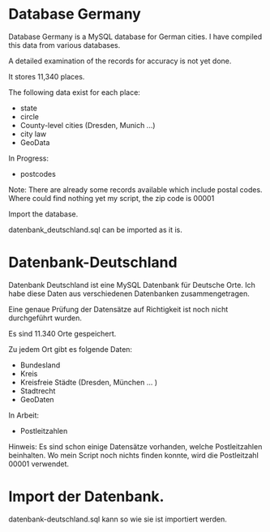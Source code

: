 
Database Germany
=====================

Database Germany is a MySQL database for German cities. I have compiled this data from various databases.

A detailed examination of the records for accuracy is not yet done.

It stores 11,340 places.

The following data exist for each place:

- state
- circle
- County-level cities (Dresden, Munich ...)
- city law
- GeoData

In Progress:

 - postcodes

Note: There are already some records available which include postal codes. Where could find nothing yet my script, the zip code is 00001

Import the database.

datenbank_deutschland.sql can be imported as it is. 



Datenbank-Deutschland
=====================


Datenbank Deutschland ist eine MySQL Datenbank für Deutsche Orte. 
Ich habe diese Daten aus verschiedenen Datenbanken zusammengetragen. 

Eine genaue Prüfung der Datensätze auf Richtigkeit ist noch nicht durchgeführt wurden.

Es sind 11.340 Orte gespeichert. 

Zu jedem Ort gibt es folgende Daten: 

- Bundesland
- Kreis
- Kreisfreie Städte (Dresden, München ... )
- Stadtrecht 
- GeoDaten


In Arbeit: 

- Postleitzahlen

Hinweis: Es sind schon einige Datensätze vorhanden, welche Postleitzahlen beinhalten. 
Wo mein Script noch nichts finden konnte, wird die Postleitzahl 00001 verwendet. 



Import der Datenbank.
=====================

datenbank-deutschland.sql  kann so wie sie ist importiert werden.




